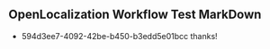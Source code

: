 ## OpenLocalization Workflow Test MarkDown
* 594d3ee7-4092-42be-b450-b3edd5e01bcc 
thanks!<!--HONumber=Feb16_HO4-->
